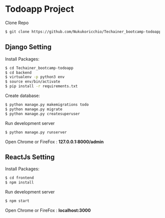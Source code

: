 # Todoapp Project

Clone Repo

```bash
$ git clone https://github.com/Nukukoricchio/Techainer_bootcamp-todoapp.git
```

## Django Setting

Install Packages:

```bash
$ cd Techainer_bootcamp-todoapp
$ cd backend
$ virtualenv -p python3 env
$ source env/bin/activate
$ pip install -r requirements.txt
```

Create database:

```bash
$ python manage.py makemigrations todo
$ python manage.py migrate
$ python manage.py createsuperuser
```

Run development server

```bash
$ python manage.py runserver
```

Open Chrome or FireFox : **127.0.0.1:8000/admin**


## ReactJs Setting

Install Packages:

```bash
$ cd frontend
$ npm install
```

Run development server

```bash
$ npm start
```

Open Chrome or FireFox : **localhost:3000**
